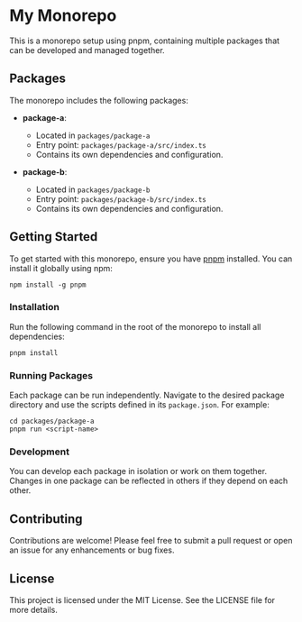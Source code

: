 # My Monorepo

This is a monorepo setup using pnpm, containing multiple packages that can be developed and managed together.

## Packages

The monorepo includes the following packages:

- **package-a**: 
  - Located in `packages/package-a`
  - Entry point: `packages/package-a/src/index.ts`
  - Contains its own dependencies and configuration.

- **package-b**: 
  - Located in `packages/package-b`
  - Entry point: `packages/package-b/src/index.ts`
  - Contains its own dependencies and configuration.

## Getting Started

To get started with this monorepo, ensure you have [pnpm](https://pnpm.io/) installed. You can install it globally using npm:

```
npm install -g pnpm
```

### Installation

Run the following command in the root of the monorepo to install all dependencies:

```
pnpm install
```

### Running Packages

Each package can be run independently. Navigate to the desired package directory and use the scripts defined in its `package.json`. For example:

```
cd packages/package-a
pnpm run <script-name>
```

### Development

You can develop each package in isolation or work on them together. Changes in one package can be reflected in others if they depend on each other.

## Contributing

Contributions are welcome! Please feel free to submit a pull request or open an issue for any enhancements or bug fixes.

## License

This project is licensed under the MIT License. See the LICENSE file for more details.